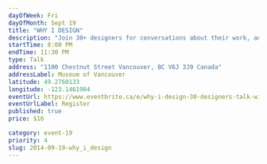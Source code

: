 ```yaml
---
dayOfWeek: Fri
dayOfMonth: Sept 19
title: "WHY I DESIGN"
description: "Join 30+ designers for conversations about their work, and why they choose to do what they do in Vancouver. Why I Design aims the spotlight on the process of invention.You can ask the designers, ranging from those launching their careers to innovative leaders in international corporations, what motivates them, how they do what they do, and why Vancouver inspires them to keep doing it."
startTime: 8:00 PM
endTime: 11:30 PM
type: Talk
address: "1100 Chestnut Street Vancouver, BC V6J 3J9 Canada"
addressLabel: Museum of Vancouver
latitude: 49.2760133
longitude: -123.1461984
eventUrl: https://www.eventbrite.ca/e/why-i-design-30-designers-talk-with-you-about-what-they-do-and-why-theyre-doing-it-in-vancouver-tickets-12874043611
eventUrlLabel: Register
published: true
price: $16

category: event-19
priority: 4
slug: 2014-09-19-why_i_design
---
```

